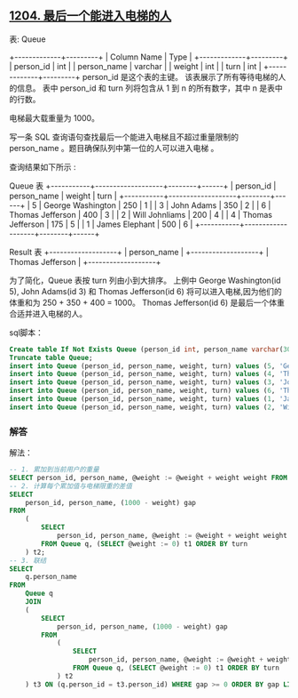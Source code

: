 ## [1204. 最后一个能进入电梯的人](https://leetcode-cn.com/problems/last-person-to-fit-in-the-elevator/)

表: Queue

+-------------+---------+
| Column Name | Type    |
+-------------+---------+
| person_id   | int     |
| person_name | varchar |
| weight      | int     |
| turn        | int     |
+-------------+---------+
person_id 是这个表的主键。
该表展示了所有等待电梯的人的信息。
表中 person_id 和 turn 列将包含从 1 到 n 的所有数字，其中 n 是表中的行数。


电梯最大载重量为 1000。

写一条 SQL 查询语句查找最后一个能进入电梯且不超过重量限制的 person_name 。题目确保队列中第一位的人可以进入电梯 。

查询结果如下所示 :

Queue 表
+-----------+-------------------+--------+------+
| person_id | person_name       | weight | turn |
+-----------+-------------------+--------+------+
| 5         | George Washington | 250    | 1    |
| 3         | John Adams        | 350    | 2    |
| 6         | Thomas Jefferson  | 400    | 3    |
| 2         | Will Johnliams    | 200    | 4    |
| 4         | Thomas Jefferson  | 175    | 5    |
| 1         | James Elephant    | 500    | 6    |
+-----------+-------------------+--------+------+

Result 表
+-------------------+
| person_name       |
+-------------------+
| Thomas Jefferson  |
+-------------------+

为了简化，Queue 表按 turn 列由小到大排序。
上例中 George Washington(id 5), John Adams(id 3) 和 Thomas Jefferson(id 6) 将可以进入电梯,因为他们的体重和为 250 + 350 + 400 = 1000。
Thomas Jefferson(id 6) 是最后一个体重合适并进入电梯的人。

sql脚本：

```sql
Create table If Not Exists Queue (person_id int, person_name varchar(30), weight int, turn int);
Truncate table Queue;
insert into Queue (person_id, person_name, weight, turn) values (5, 'George Washington', 250, 1);
insert into Queue (person_id, person_name, weight, turn) values (4, 'Thomas Jefferson', 175, 5);
insert into Queue (person_id, person_name, weight, turn) values (3, 'John Adams', 350, 2);
insert into Queue (person_id, person_name, weight, turn) values (6, 'Thomas Jefferson', 400, 3);
insert into Queue (person_id, person_name, weight, turn) values (1, 'James Elephant', 500, 6);
insert into Queue (person_id, person_name, weight, turn) values (2, 'Will Johnliams', 200, 4);
```

### 解答

解法：

```sql
-- 1. 累加到当前用户的重量
SELECT person_id, person_name, @weight := @weight + weight weight FROM Queue q, (SELECT @weight := 0) t ORDER BY turn;
-- 2. 计算每个累加值与电梯限重的差值
SELECT 
	person_id, person_name, (1000 - weight) gap 
FROM 
	(
		SELECT 
			person_id, person_name, @weight := @weight + weight weight 
		FROM Queue q, (SELECT @weight := 0) t1 ORDER BY turn
	) t2;
-- 3. 联结
SELECT 
	q.person_name
FROM 
	Queue q 
	JOIN
	(
		SELECT 
			person_id, person_name, (1000 - weight) gap 
		FROM 
			(
				SELECT 
					person_id, person_name, @weight := @weight + weight weight 
				FROM Queue q, (SELECT @weight := 0) t1 ORDER BY turn
			) t2
	) t3 ON (q.person_id = t3.person_id) WHERE gap >= 0 ORDER BY gap LIMIT 1;
```

